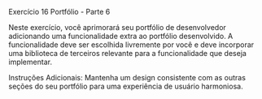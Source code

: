 Exercício 16 Portfólio - Parte 6

Neste exercício, você aprimorará seu portfólio de desenvolvedor adicionando uma funcionalidade extra ao portfólio desenvolvido. A funcionalidade deve ser escolhida livremente por você e deve incorporar uma biblioteca de terceiros relevante para a funcionalidade que deseja implementar.

Instruções Adicionais:
Mantenha um design consistente com as outras seções do seu portfólio para uma experiência de usuário harmoniosa.